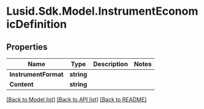 # Lusid.Sdk.Model.InstrumentEconomicDefinition
## Properties

Name | Type | Description | Notes
------------ | ------------- | ------------- | -------------
**InstrumentFormat** | **string** |  | 
**Content** | **string** |  | 

[[Back to Model list]](../README.md#documentation-for-models) [[Back to API list]](../README.md#documentation-for-api-endpoints) [[Back to README]](../README.md)

